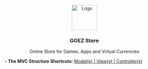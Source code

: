 <br />
<div align="center">
  <a href="https://github.com/samanjoy2/ggezshop">
    <img src="https://i.ibb.co/L9GWHx7/898f45be3cd722f58aacf9141019a1f0-gg-ez-gaming-badge.png" alt="Logo" width="80" height="80">
  </a>

  <h3 align="center">GGEZ Store</h3>

  <p align="center">
    Online Store for Games, Apps and Virtual Currencies
    <br />
  </p>
</div>

<p><b>‣ The MVC Structure Shortcuts: </b><a href="https://github.com/samanjoy2/ggezshop/tree/main/app/Models">Model(s) | </a><a href="https://github.com/samanjoy2/ggezshop/tree/main/resources/views"> View(s) | </a><a href="https://github.com/samanjoy2/ggezshop/tree/main/app/Http/Controllers">Controller(s)</a></p>
